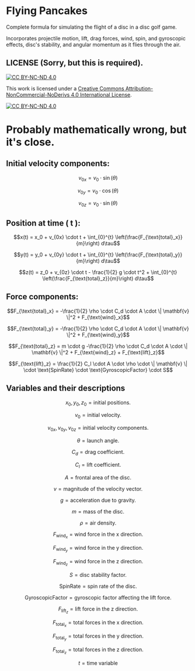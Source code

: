 # Flying Pancakes
Complete formula for simulating the flight of a disc in a disc golf game.

Incorporates projectile motion, lift, drag forces, wind, spin, and gyroscopic effects, disc's stability, and angular momentum as it flies through the air.

## LICENSE (Sorry, but this is required).
[![CC BY-NC-ND 4.0][cc-by-nc-nd-shield]][cc-by-nc-nd]

This work is licensed under a
[Creative Commons Attribution-NonCommercial-NoDerivs 4.0 International License][cc-by-nc-nd].

[![CC BY-NC-ND 4.0][cc-by-nc-nd-image]][cc-by-nc-nd]

[cc-by-nc-nd]: http://creativecommons.org/licenses/by-nc-nd/4.0/
[cc-by-nc-nd-image]: https://licensebuttons.net/l/by-nc-nd/4.0/88x31.png
[cc-by-nc-nd-shield]: https://img.shields.io/badge/License-CC%20BY--NC--ND%204.0-lightgrey.svg

# Probably mathematically wrong, but it's close.
## Initial velocity components:
```math
v_{0x} = v_0 \cdot \sin(\theta)
```
```math
v_{0y} = v_0 \cdot \cos(\theta)
```
```math
v_{0z} = v_0 \cdot \sin(\theta)
```
## Position at time \( t \):
```math
x(t) = x_0 + v_{0x} \cdot t + \int_{0}^{t} \left(\frac{F_{\text{total}_x}}{m}\right) d\tau
```
```math
y(t) = y_0 + v_{0y} \cdot t + \int_{0}^{t} \left(\frac{F_{\text{total}_y}}{m}\right) d\tau
```
```math
z(t) = z_0 + v_{0z} \cdot t - \frac{1}{2} g \cdot t^2 + \int_{0}^{t} \left(\frac{F_{\text{total}_z}}{m}\right) d\tau
```
## Force components:
```math
F_{\text{total}_x} = -\frac{1}{2} \rho \cdot C_d \cdot A \cdot \| \mathbf{v} \|^2 + F_{\text{wind}_x}
```
```math
F_{\text{total}_y} = -\frac{1}{2} \rho \cdot C_d \cdot A \cdot \| \mathbf{v} \|^2 + F_{\text{wind}_y}
```
```math
F_{\text{total}_z} = m \cdot g -\frac{1}{2} \rho \cdot C_d \cdot A \cdot \| \mathbf{v} \|^2 + F_{\text{wind}_z} + F_{\text{lift}_z}
```
```math
F_{\text{lift}_z} = \frac{1}{2} C_l \cdot A \cdot \rho \cdot \| \mathbf{v} \| \cdot \text{SpinRate} \cdot \text{GyroscopicFactor} \cdot S
```

## Variables and their descriptions
```math
x_0, y_0, z_0 = \text{initial positions.} 
```
```math
v_0  = \text{initial velocity.}
```
```math
v_{0x}, v_{0y}, v_{0z} = \text{initial velocity components.}
```
```math
\theta = \text{launch angle.}
```
```math
C_d = \text{drag coefficient.}
```
```math
C_l = \text{lift coefficient.}
```
```math
A = \text{frontal area of the disc.}
```
```math
v = \text{magnitude of the velocity vector.}
```
```math
g = \text{acceleration due to gravity.}
```
```math
m = \text{mass of the disc.}
```
```math
\rho = \text{air density.}
```
```math
F_{\text{wind}_x} = \text{wind force in the x direction.}
```
```math
F_{\text{wind}_y} = \text{wind force in the y direction.}
```
```math
F_{\text{wind}_z} = \text{wind force in the z direction.}
```
```math
S = \text{disc stability factor.}
```
```math
\text{SpinRate} = \text{spin rate of the disc.}
```
```math
\text{GyroscopicFactor} = \text{gyroscopic factor affecting the lift force.}
```
```math
F_{\text{lift}_z} = \text{lift force in the z direction.}
```
```math
F_{\text{total}_x} = \text{total forces in the x direction.}
```
```math
F_{\text{total}_y} = \text{total forces in the y direction.}
```
```math
F_{\text{total}_z} = \text{total forces in the z direction.}
```
```math
t = \text{time variable}
```
